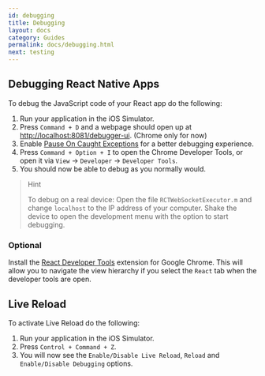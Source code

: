 ```yaml
---
id: debugging
title: Debugging
layout: docs
category: Guides
permalink: docs/debugging.html
next: testing
---
```


## Debugging React Native Apps
To debug the JavaScript code of your React app do the following:

 1. Run your application in the iOS Simulator.
 2. Press ```Command + D``` and a webpage should open up at [http://localhost:8081/debugger-ui](http://localhost:8081/debugger-ui). (Chrome only for now)
 3. Enable [Pause On Caught Exceptions](http://stackoverflow.com/questions/2233339/javascript-is-there-a-way-to-get-chrome-to-break-on-all-errors/17324511#17324511) for a better debugging experience.
 4. Press ```Command + Option + I``` to open the Chrome Developer Tools, or open it via ```View``` -> ```Developer``` -> ```Developer Tools```.
 5. You should now be able to debug as you normally would.

> Hint
>
> To debug on a real device: Open the file ```RCTWebSocketExecutor.m``` and change ```localhost``` to the IP address of your computer. Shake the device to open the development menu with the option to start debugging.

### Optional
Install the [React Developer Tools](https://chrome.google.com/webstore/detail/react-developer-tools/fmkadmapgofadopljbjfkapdkoienihi?hl=en) extension for Google Chrome. This will allow you to navigate the view hierarchy if you select the ```React``` tab when the developer tools are open.

## Live Reload
To activate Live Reload do the following:

1. Run your application in the iOS Simulator.
2. Press ```Control + Command + Z```.
3. You will now see the `Enable/Disable Live Reload`, `Reload` and `Enable/Disable Debugging` options.

